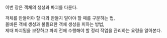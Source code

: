 이번 장은 객체의 생성과 파괴를 다룬다.

객체를 만들어야 할 때와 만들지 말아야 할 때를 구분하는 법,  
올바른 객체 생성과 불필요한 객체 생성을 피하는 방법,  
제때 파괴됨을 보장하고 파괴 전에 수행해야 할 정리 작업을 관리하는 요령을 알아본다.
